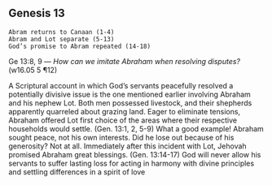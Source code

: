 ## Genesis 13

```
Abram returns to Canaan (1-4)
Abram and Lot separate (5-13)
God’s promise to Abram repeated (14-18)
```

Ge 13:8, 9 ​— *How can we imitate Abraham when resolving disputes?* (w16.05 5 ¶12)

A Scriptural account in which God’s servants peacefully resolved a potentially divisive issue is the one mentioned earlier involving Abraham and his nephew Lot. Both men possessed livestock, and their shepherds apparently quarreled about grazing land. Eager to eliminate tensions, Abraham offered Lot first choice of the areas where their respective households would settle. (Gen. 13:1, 2, 5-9) What a good example! Abraham sought peace, not his own interests. Did he lose out because of his generosity? Not at all. Immediately after this incident with Lot, Jehovah promised Abraham great blessings. (Gen. 13:14-17) God will never allow his servants to suffer lasting loss for acting in harmony with divine principles and settling differences in a spirit of love
